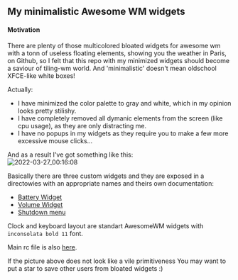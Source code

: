 ## My minimalistic Awesome WM widgets

#### Motivation
There are plenty of those multicolored bloated widgets for awesome wm with a tonn of useless floating elements, showing you the weather in Paris, on Github, so I felt that this repo with my minimized widgets should become a saviour of tiling-wm world. And 'minimalistic' doesn't mean oldschool XFCE-like white boxes!  

Actually: 
- I have minimized the color palette to gray and white, which in my opinion looks pretty stilishy.
- I have completely removed all dymanic elements from the screen (like cpu usage), as they are only distracting me.
- I have no popups in my widgets as they require you to make a few more excessive mouse clicks...

And as a result I've got something like this:  
![2022-03-27_00:16:08](https://user-images.githubusercontent.com/72746829/160260153-abbf873c-b5d5-49a2-a265-860d91b56be3.png)

Basically there are three custom widgets and they are exposed in a directowies with an appropriate names and theirs own documentation:
- [Battery Widget](https://github.com/slamko/mini-awesome-wm/tree/master/battery)
- [Volume Widget](https://github.com/slamko/mini-awesome-wm/tree/master/volume)
- [Shutdown menu](https://github.com/slamko/mini-awesome-wm/tree/master/shutdown)

Clock and keyboard layout are standart AwesomeWM widgets with ```inconsolata bold 11``` font.

Main rc file is also [here](https://github.com/slamko/mini-awesome-wm/blob/master/rc.lua).

If the picture above does not look like a vile primitiveness You may want to put a star to save other users from bloated widgets :)

